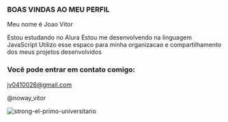### BOAS VINDAS AO MEU PERFIL 

Meu nome é Joao Vitor

Estou estudando no Alura
Estou me desenvolvendo na linguagem JavaScript
Utilizo esse espaco para minha organizacao e compartilhamento dos meus projetos desenvolvidos

### Vocẽ pode entrar em contato comigo:

jv0410026@gmail.com

@noway_vitor


![strong-el-primo-universitario](https://github.com/yuongbo/joao-vitor/assets/170721427/3f270249-858c-4c75-8d45-c234f280f1bc)
